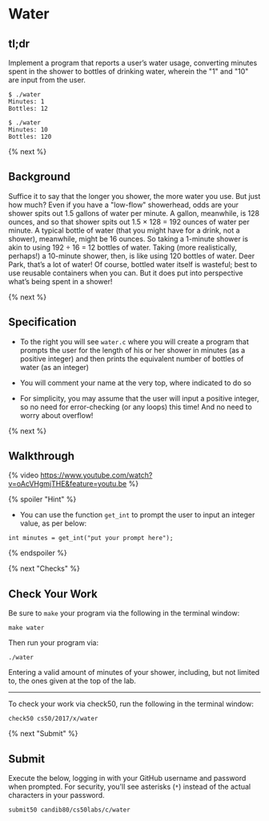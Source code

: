 # Water

## tl;dr

Implement a program that reports a user’s water usage, converting minutes spent in the shower to bottles of drinking water, wherein the "1" and "10" are input from the user.

```
$ ./water
Minutes: 1
Bottles: 12

$ ./water
Minutes: 10
Bottles: 120

```

{% next %}

## Background

Suffice it to say that the longer you shower, the more water you use. But just how much? Even if you have a "low-flow" showerhead, odds are your shower spits out 1.5 gallons of water per minute. A gallon, meanwhile, is 128 ounces, and so that shower spits out 1.5 × 128 = 192 ounces of water per minute. A typical bottle of water (that you might have for a drink, not a shower), meanwhile, might be 16 ounces. So taking a 1-minute shower is akin to using 192 ÷ 16 = 12 bottles of water. Taking (more realistically, perhaps!) a 10-minute shower, then, is like using 120 bottles of water. Deer Park, that’s a lot of water! Of course, bottled water itself is wasteful; best to use reusable containers when you can. But it does put into perspective what’s being spent in a shower!

{% next %}

## Specification

- To the right you will see `water.c` where you will create a program that prompts the user for the length of his or her shower in minutes (as a positive integer) and then prints the equivalent number of bottles of water (as an integer)

- You will comment your name at the very top, where indicated to do so

- For simplicity, you may assume that the user will input a positive integer, so no need for error-checking (or any loops) this time! And no need to worry about overflow!

{% next %}

## Walkthrough

{% video https://www.youtube.com/watch?v=oAcVHgmjTHE&feature=youtu.be %}

{% spoiler "Hint" %}

- You can use the function `get_int` to prompt the user to input an integer value, as per below:

```
int minutes = get_int("put your prompt here");
```

{% endspoiler %}

{% next "Checks" %}

## Check Your Work

Be sure to `make` your program via the following in the terminal window:

```
make water
```

Then run your program via:

```
./water
```

Entering a valid amount of minutes of your shower, including, but not limited to, the ones given at the top of the lab.

---

To check your work via check50, run the following in the terminal window:

```
check50 cs50/2017/x/water
```

{% next "Submit" %}

## Submit

Execute the below, logging in with your GitHub username and password when prompted. For security, you'll see asterisks (`*`) instead of the actual characters in your password.

```
submit50 candib80/cs50labs/c/water
```

